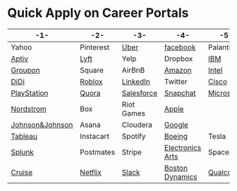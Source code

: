 # Quick Apply on Career Portals 
| -1- | -2- | -3- | -4- | -5- |
| --- | --- | --- | --- | --- | 
|Yahoo|Pinterest|[Uber](https://www.uber.com/us/en/careers/)|[facebook](https://www.facebook.com/careers/)|Palantir|
|[Aptiv](https://www.aptiv.com/careers)|[Lyft](https://www.lyft.com/careers)|Yelp|Dropbox|[IBM](https://careers.ibm.com/)|
|[Groupon](https://www.grouponcareers.com/ListJobs/Additional%20Locations/Seattle-WA)|Square|AirBnB|[Amazon](https://www.amazon.jobs/en)|[Intel](https://jobs.intel.com/)|
|[DiDi](https://boards.greenhouse.io/didi)|[Roblox](https://corp.roblox.com/careers/)|[LinkedIn](https://careers.linkedin.com/)|Twitter|[Cisco](https://jobs.cisco.com/)|
|[PlayStation](https://www.playstation.com/en-us/corporate/about/careers/)|[Quora](https://www.quora.com/careers)|[Salesforce](https://www.salesforce.com/company/careers/)|[Snapchat](https://www.snap.com/en-US/jobs)|[Microsoft](https://careers.microsoft.com/us/en/)|
|[Nordstrom](https://careers.nordstrom.com/)|Box|Riot Games|[Apple](https://www.apple.com/jobs/us/)|
|[Johnson&Johnson](http://www.jnj.ch/en/careers.html)|Asana|Cloudera|[Google](https://careers.google.com/jobs/)|
|[Tableau](https://www.tableau.com/about/careers)|Instacart|Spotify|[Boeing](https://jobs.boeing.com/)|Tesla|
|[Splunk](https://www.splunk.com/en_us/careers/search-jobs.html)|Postmates|Stripe|[Electronics Arts](https://www.ea.com/careers)|SpaceX|
|[Cruise](https://www.getcruise.com/careers/)|[Netflix](https://jobs.netflix.com/)|[Slack](https://slack.com/careers)|[Boston Dynamics](https://www.bostondynamics.com/careers)|[Qualcomm](https://jobs.qualcomm.com/public/search.xhtml)|

